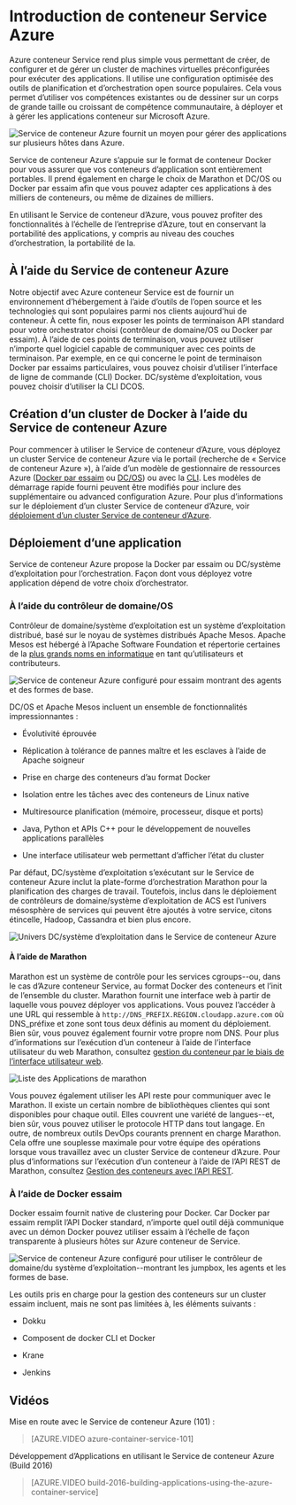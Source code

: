 <properties
   pageTitle="Introduction de Service conteneur Azure | Microsoft Azure"
   description="Service de conteneur Azure offre un moyen pour simplifier la création, la configuration et la gestion d’un cluster de machines virtuelles préconfigurées pour exécuter des applications."
   services="container-service"
   documentationCenter=""
   authors="rgardler"
   manager="timlt"
   editor=""
   tags="acs, azure-container-service"
   keywords="Services-docker, conteneurs, Micro, Mesos, Azure"/>

<tags
   ms.service="container-service"
   ms.devlang="na"
   ms.topic="article"
   ms.tgt_pltfrm="na"
   ms.workload="na"
   ms.date="09/13/2016"
   ms.author="rogardle"/>

# <a name="azure-container-service-introduction"></a>Introduction de conteneur Service Azure

Azure conteneur Service rend plus simple vous permettant de créer, de configurer et de gérer un cluster de machines virtuelles préconfigurées pour exécuter des applications. Il utilise une configuration optimisée des outils de planification et d’orchestration open source populaires. Cela vous permet d’utiliser vos compétences existantes ou de dessiner sur un corps de grande taille ou croissant de compétence communautaire, à déployer et à gérer les applications conteneur sur Microsoft Azure.


![Service de conteneur Azure fournit un moyen pour gérer des applications sur plusieurs hôtes dans Azure.](./media/acs-intro/acs-cluster.png)


Service de conteneur Azure s’appuie sur le format de conteneur Docker pour vous assurer que vos conteneurs d’application sont entièrement portables. Il prend également en charge le choix de Marathon et DC/OS ou Docker par essaim afin que vous pouvez adapter ces applications à des milliers de conteneurs, ou même de dizaines de milliers.

En utilisant le Service de conteneur d’Azure, vous pouvez profiter des fonctionnalités à l’échelle de l’entreprise d’Azure, tout en conservant la portabilité des applications, y compris au niveau des couches d’orchestration, la portabilité de la.

<a name="using-azure-container-service"></a>À l’aide du Service de conteneur Azure
-----------------------------

Notre objectif avec Azure conteneur Service est de fournir un environnement d’hébergement à l’aide d’outils de l’open source et les technologies qui sont populaires parmi nos clients aujourd'hui de conteneur. À cette fin, nous exposer les points de terminaison API standard pour votre orchestrator choisi (contrôleur de domaine/OS ou Docker par essaim). À l’aide de ces points de terminaison, vous pouvez utiliser n’importe quel logiciel capable de communiquer avec ces points de terminaison. Par exemple, en ce qui concerne le point de terminaison Docker par essaims particulaires, vous pouvez choisir d’utiliser l’interface de ligne de commande (CLI) Docker. DC/système d’exploitation, vous pouvez choisir d’utiliser la CLI DCOS.

<a name="creating-a-docker-cluster-by-using-azure-container-service"></a>Création d’un cluster de Docker à l’aide du Service de conteneur Azure
-------------------------------------------------------

Pour commencer à utiliser le Service de conteneur d’Azure, vous déployez un cluster Service de conteneur Azure via le portail (recherche de « Service de conteneur Azure »), à l’aide d’un modèle de gestionnaire de ressources Azure ([Docker par essaim](https://github.com/Azure/azure-quickstart-templates/tree/master/101-acs-swarm) ou [DC/OS](https://github.com/Azure/azure-quickstart-templates/tree/master/101-acs-dcos)) ou avec la [CLI](/documentation/articles/xplat-cli-install/). Les modèles de démarrage rapide fourni peuvent être modifiés pour inclure des supplémentaire ou advanced configuration Azure. Pour plus d’informations sur le déploiement d’un cluster Service de conteneur d’Azure, voir [déploiement d’un cluster Service de conteneur d’Azure](container-service-deployment.md).

<a name="deploying-an-application"></a>Déploiement d’une application
------------------------

Service de conteneur Azure propose la Docker par essaim ou DC/système d’exploitation pour l’orchestration. Façon dont vous déployez votre application dépend de votre choix d’orchestrator.

### <a name="using-dcos"></a>À l’aide du contrôleur de domaine/OS

Contrôleur de domaine/système d’exploitation est un système d’exploitation distribué, basé sur le noyau de systèmes distribués Apache Mesos. Apache Mesos est hébergé à l’Apache Software Foundation et répertorie certaines de la [plus grands noms en informatique](http://mesos.apache.org/documentation/latest/powered-by-mesos/) en tant qu’utilisateurs et contributeurs.

![Service de conteneur Azure configuré pour essaim montrant des agents et des formes de base.](media/acs-intro/dcos.png)

DC/OS et Apache Mesos incluent un ensemble de fonctionnalités impressionnantes :

-   Évolutivité éprouvée

-   Réplication à tolérance de pannes maître et les esclaves à l’aide de Apache soigneur

-   Prise en charge des conteneurs d’au format Docker

-   Isolation entre les tâches avec des conteneurs de Linux native

-   Multiresource planification (mémoire, processeur, disque et ports)

-   Java, Python et APIs C++ pour le développement de nouvelles applications parallèles

-   Une interface utilisateur web permettant d’afficher l’état du cluster

Par défaut, DC/système d’exploitation s’exécutant sur le Service de conteneur Azure inclut la plate-forme d’orchestration Marathon pour la planification des charges de travail. Toutefois, inclus dans le déploiement de contrôleurs de domaine/système d’exploitation de ACS est l’univers mésosphère de services qui peuvent être ajoutés à votre service, citons étincelle, Hadoop, Cassandra et bien plus encore.

![Univers DC/système d’exploitation dans le Service de conteneur Azure](media/dcos/universe.png)

#### <a name="using-marathon"></a>À l’aide de Marathon

Marathon est un système de contrôle pour les services cgroups--ou, dans le cas d’Azure conteneur Service, au format Docker des conteneurs et l’init de l’ensemble du cluster. Marathon fournit une interface web à partir de laquelle vous pouvez déployer vos applications. Vous pouvez l’accéder à une URL qui ressemble à `http://DNS_PREFIX.REGION.cloudapp.azure.com` où DNS\_préfixe et zone sont tous deux définis au moment du déploiement. Bien sûr, vous pouvez également fournir votre propre nom DNS. Pour plus d’informations sur l’exécution d’un conteneur à l’aide de l’interface utilisateur du web Marathon, consultez [gestion du conteneur par le biais de l’interface utilisateur web](container-service-mesos-marathon-ui.md).

![Liste des Applications de marathon](media/dcos/marathon-applications-list.png)

Vous pouvez également utiliser les API reste pour communiquer avec le Marathon. Il existe un certain nombre de bibliothèques clientes qui sont disponibles pour chaque outil. Elles couvrent une variété de langues--et, bien sûr, vous pouvez utiliser le protocole HTTP dans tout langage. En outre, de nombreux outils DevOps courants prennent en charge Marathon. Cela offre une souplesse maximale pour votre équipe des opérations lorsque vous travaillez avec un cluster Service de conteneur d’Azure. Pour plus d’informations sur l’exécution d’un conteneur à l’aide de l’API REST de Marathon, consultez [Gestion des conteneurs avec l’API REST](container-service-mesos-marathon-rest.md).

### <a name="using-docker-swarm"></a>À l’aide de Docker essaim

Docker essaim fournit native de clustering pour Docker. Car Docker par essaim remplit l’API Docker standard, n’importe quel outil déjà communique avec un démon Docker pouvez utiliser essaim à l’échelle de façon transparente à plusieurs hôtes sur Azure conteneur de Service.

![Service de conteneur Azure configuré pour utiliser le contrôleur de domaine/du système d’exploitation--montrant les jumpbox, les agents et les formes de base.](media/acs-intro/acs-swarm2.png)

Les outils pris en charge pour la gestion des conteneurs sur un cluster essaim incluent, mais ne sont pas limitées à, les éléments suivants :

-   Dokku

-   Composent de docker CLI et Docker

-   Krane

-   Jenkins

<a name="videos"></a>Vidéos
------

Mise en route avec le Service de conteneur Azure (101) :  

> [AZURE.VIDEO azure-container-service-101]

Développement d’Applications en utilisant le Service de conteneur Azure (Build 2016)

> [AZURE.VIDEO build-2016-building-applications-using-the-azure-container-service]
